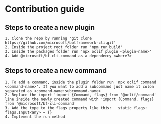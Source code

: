 # Contribution guide

## Steps to create a new plugin
    1. Clone the repo by running 'git clone https://github.com/microsoft/botframework-cli.git'
    2. Inside the project root folder run 'npm run build'
    3. Inside the packages folder run 'npx oclif plugin <plugin-name>'
    4. Add @microsoft/bf-cli-command as a dependency <where?>

## Steps to create a new command
    1. To add a command, inside the plugin folder run 'npx oclif command <command-name>'. If you want to add a subcommand just name it colon separated as <command-name:subcommand-name>
    2. Replace the import 'import {Command, flags} from '@oclif/command' line inside the newly created command with 'import {Command, flags} from '@microsoft/bf-cli-command'
    3. Add the type to the flags property like this:   static flags: flags.Input<any> = {}
    4. Implement the run method
